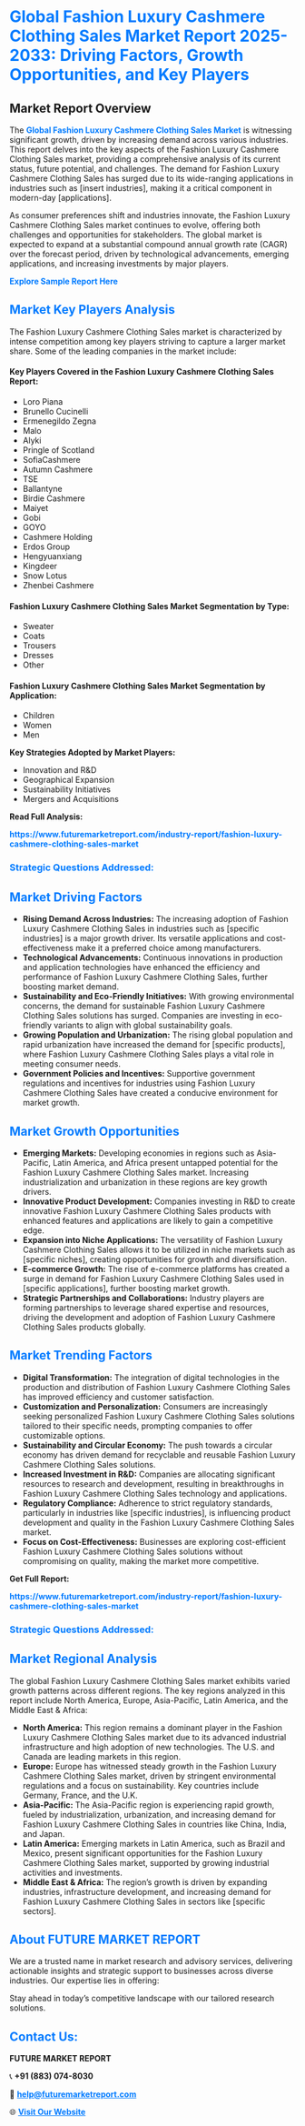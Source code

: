 <h1 style="color: #007BFF;">Global Fashion Luxury Cashmere Clothing Sales Market Report 2025-2033: Driving Factors, Growth Opportunities, and Key Players</h1>

<section id="overview">
<h2>Market Report Overview</h2>
<p>The <a href="https://www.futuremarketreport.com/industry-report/fashion-luxury-cashmere-clothing-sales-market" style="color: #007BFF; text-decoration: none;"><strong>Global Fashion Luxury Cashmere Clothing Sales Market</strong></a> is witnessing significant growth, driven by increasing demand across various industries. This report delves into the key aspects of the Fashion Luxury Cashmere Clothing Sales market, providing a comprehensive analysis of its current status, future potential, and challenges. The demand for Fashion Luxury Cashmere Clothing Sales has surged due to its wide-ranging applications in industries such as [insert industries], making it a critical component in modern-day [applications].</p>
<p>As consumer preferences shift and industries innovate, the Fashion Luxury Cashmere Clothing Sales market continues to evolve, offering both challenges and opportunities for stakeholders. The global market is expected to expand at a substantial compound annual growth rate (CAGR) over the forecast period, driven by technological advancements, emerging applications, and increasing investments by major players.</p>
</section>

<section id="overview">
<p><a href="https://www.futuremarketreport.com/request-sample/reportId=103933" style="color: #007BFF; text-decoration: none;"><strong>Explore Sample Report Here</strong></a></p>
</section>

<section id="key-players">
<h2 style="color: #007BFF;">Market Key Players Analysis</h2>
<p>The Fashion Luxury Cashmere Clothing Sales market is characterized by intense competition among key players striving to capture a larger market share. Some of the leading companies in the market include:</p>
<h4>Key Players Covered in the Fashion Luxury Cashmere Clothing Sales Report:</h4>
<ul><li>Loro Piana</li><li>Brunello Cucinelli</li><li>Ermenegildo Zegna</li><li>Malo</li><li>Alyki</li><li>Pringle of Scotland</li><li>SofiaCashmere</li><li>Autumn Cashmere</li><li>TSE</li><li>Ballantyne</li><li>Birdie Cashmere</li><li>Maiyet</li><li>Gobi</li><li>GOYO</li><li>Cashmere Holding</li><li>Erdos Group</li><li>Hengyuanxiang</li><li>Kingdeer</li><li>Snow Lotus</li><li>Zhenbei Cashmere</li></ul>
<h4>Fashion Luxury Cashmere Clothing Sales Market Segmentation by Type:</h4>
<ul><li>Sweater</li><li>Coats</li><li>Trousers</li><li>Dresses</li><li>Other</li></ul>

<h4>Fashion Luxury Cashmere Clothing Sales Market Segmentation by Application:</h4>
<ul><li>Children</li><li>Women</li><li>Men</li></ul>
<p><strong>Key Strategies Adopted by Market Players:</strong></p>
<ul>
<li>Innovation and R&D</li>
<li>Geographical Expansion</li>
<li>Sustainability Initiatives</li>
<li>Mergers and Acquisitions</li>
</ul>
</section>

<section>
<p><strong>Read Full Analysis: </strong></p><a href="https://www.futuremarketreport.com/industry-report/fashion-luxury-cashmere-clothing-sales-market" style="color: #007BFF; text-decoration: none;"><strong>https://www.futuremarketreport.com/industry-report/fashion-luxury-cashmere-clothing-sales-market</strong></a>
<h3 style="color: #007BFF;">Strategic Questions Addressed:</h3>
</section>

<section id="driving-factors">
<h2 style="color: #007BFF;">Market Driving Factors</h2>
<ul>
<li><strong>Rising Demand Across Industries:</strong> The increasing adoption of Fashion Luxury Cashmere Clothing Sales in industries such as [specific industries] is a major growth driver. Its versatile applications and cost-effectiveness make it a preferred choice among manufacturers.</li>
<li><strong>Technological Advancements:</strong> Continuous innovations in production and application technologies have enhanced the efficiency and performance of Fashion Luxury Cashmere Clothing Sales, further boosting market demand.</li>
<li><strong>Sustainability and Eco-Friendly Initiatives:</strong> With growing environmental concerns, the demand for sustainable Fashion Luxury Cashmere Clothing Sales solutions has surged. Companies are investing in eco-friendly variants to align with global sustainability goals.</li>
<li><strong>Growing Population and Urbanization:</strong> The rising global population and rapid urbanization have increased the demand for [specific products], where Fashion Luxury Cashmere Clothing Sales plays a vital role in meeting consumer needs.</li>
<li><strong>Government Policies and Incentives:</strong> Supportive government regulations and incentives for industries using Fashion Luxury Cashmere Clothing Sales have created a conducive environment for market growth.</li>
</ul>
</section>

<section id="growth-opportunities">
<h2 style="color: #007BFF;">Market Growth Opportunities</h2>
<ul>
<li><strong>Emerging Markets:</strong> Developing economies in regions such as Asia-Pacific, Latin America, and Africa present untapped potential for the Fashion Luxury Cashmere Clothing Sales market. Increasing industrialization and urbanization in these regions are key growth drivers.</li>
<li><strong>Innovative Product Development:</strong> Companies investing in R&D to create innovative Fashion Luxury Cashmere Clothing Sales products with enhanced features and applications are likely to gain a competitive edge.</li>
<li><strong>Expansion into Niche Applications:</strong> The versatility of Fashion Luxury Cashmere Clothing Sales allows it to be utilized in niche markets such as [specific niches], creating opportunities for growth and diversification.</li>
<li><strong>E-commerce Growth:</strong> The rise of e-commerce platforms has created a surge in demand for Fashion Luxury Cashmere Clothing Sales used in [specific applications], further boosting market growth.</li>
<li><strong>Strategic Partnerships and Collaborations:</strong> Industry players are forming partnerships to leverage shared expertise and resources, driving the development and adoption of Fashion Luxury Cashmere Clothing Sales products globally.</li>
</ul>
</section>

<section id="trending-factors">
<h2 style="color: #007BFF;">Market Trending Factors</h2>
<ul>
<li><strong>Digital Transformation:</strong> The integration of digital technologies in the production and distribution of Fashion Luxury Cashmere Clothing Sales has improved efficiency and customer satisfaction.</li>
<li><strong>Customization and Personalization:</strong> Consumers are increasingly seeking personalized Fashion Luxury Cashmere Clothing Sales solutions tailored to their specific needs, prompting companies to offer customizable options.</li>
<li><strong>Sustainability and Circular Economy:</strong> The push towards a circular economy has driven demand for recyclable and reusable Fashion Luxury Cashmere Clothing Sales solutions.</li>
<li><strong>Increased Investment in R&D:</strong> Companies are allocating significant resources to research and development, resulting in breakthroughs in Fashion Luxury Cashmere Clothing Sales technology and applications.</li>
<li><strong>Regulatory Compliance:</strong> Adherence to strict regulatory standards, particularly in industries like [specific industries], is influencing product development and quality in the Fashion Luxury Cashmere Clothing Sales market.</li>
<li><strong>Focus on Cost-Effectiveness:</strong> Businesses are exploring cost-efficient Fashion Luxury Cashmere Clothing Sales solutions without compromising on quality, making the market more competitive.</li>
</ul>
</section>

<section>
<p><strong>Get Full Report: </strong></p><a href="https://www.futuremarketreport.com/industry-report/fashion-luxury-cashmere-clothing-sales-market" style="color: #007BFF; text-decoration: none;"><strong>https://www.futuremarketreport.com/industry-report/fashion-luxury-cashmere-clothing-sales-market</strong></a>
<h3 style="color: #007BFF;">Strategic Questions Addressed:</h3>
</section>


<section id="regional-analysis">
<h2 style="color: #007BFF;">Market Regional Analysis</h2>
<p>The global Fashion Luxury Cashmere Clothing Sales market exhibits varied growth patterns across different regions. The key regions analyzed in this report include North America, Europe, Asia-Pacific, Latin America, and the Middle East & Africa:</p>
<ul>
<li><strong>North America:</strong> This region remains a dominant player in the Fashion Luxury Cashmere Clothing Sales market due to its advanced industrial infrastructure and high adoption of new technologies. The U.S. and Canada are leading markets in this region.</li>
<li><strong>Europe:</strong> Europe has witnessed steady growth in the Fashion Luxury Cashmere Clothing Sales market, driven by stringent environmental regulations and a focus on sustainability. Key countries include Germany, France, and the U.K.</li>
<li><strong>Asia-Pacific:</strong> The Asia-Pacific region is experiencing rapid growth, fueled by industrialization, urbanization, and increasing demand for Fashion Luxury Cashmere Clothing Sales in countries like China, India, and Japan.</li>
<li><strong>Latin America:</strong> Emerging markets in Latin America, such as Brazil and Mexico, present significant opportunities for the Fashion Luxury Cashmere Clothing Sales market, supported by growing industrial activities and investments.</li>
<li><strong>Middle East & Africa:</strong> The region’s growth is driven by expanding industries, infrastructure development, and increasing demand for Fashion Luxury Cashmere Clothing Sales in sectors like [specific sectors].</li>
</ul>
</section>

<footer>
<h2 style="color: #007BFF;">About FUTURE MARKET REPORT</h2>
<p>We are a trusted name in market research and advisory services, delivering actionable insights and strategic support to businesses across diverse industries. Our expertise lies in offering:</p>

<p>Stay ahead in today’s competitive landscape with our tailored research solutions.</p>

<h2 style="color: #007BFF;">Contact Us:</h2>
<p><strong>FUTURE MARKET REPORT</strong></p>
<p>📞 <strong>+91 (883) 074-8030</strong></p>
<p>📧 <strong><a href="mailto:help@futuremarketreport.com" style="color: #007BFF;">help@futuremarketreport.com</a></strong></p>
<p>🌐 <strong><a href="https://www.futuremarketreport.com/" style="color: #007BFF;">Visit Our Website</a></strong></p>
</footer>